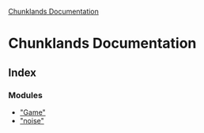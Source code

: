[Chunklands Documentation](README.md)

# Chunklands Documentation

## Index

### Modules

* ["Game"](modules/_game_.md)
* ["noise"](modules/_noise_.md)
